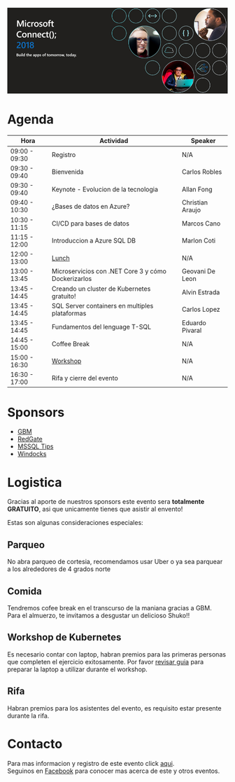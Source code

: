 ![Header](images/header.jpg)

# Agenda


Hora | Actividad | Speaker
--- | --- | --- 
09:00 - 09:30 | Registro | N/A
09:30 - 09:40 | Bienvenida | Carlos Robles
09:30 - 09:40 | Keynote - Evolucion de la tecnologia | Allan Fong
09:40 - 10:30 | ¿Bases de datos en Azure? | Christian Araujo
10:30 - 11:15 | CI/CD para bases de datos | Marcos Cano
11:15 - 12:00 | Introduccion a Azure SQL DB | Marlon Coti
12:00 - 13:00 | [Lunch](#Comida) | N/A
13:00 - 13:45 | Microservicios con .NET Core 3 y cómo Dockerizarlos | Geovani De Leon
13:45 - 14:45 | Creando un cluster de Kubernetes gratuito! | Alvin Estrada
13:45 - 14:45 | SQL Server containers en multiples plataformas | Carlos Lopez
13:45 - 14:45 | Fundamentos del lenguage T-SQL | Eduardo Pivaral
14:45 - 15:00 | Coffee Break | N/A
15:00 - 16:30 | [Workshop](#Workshop-de-Kubernetes) | N/A
16:30 - 17:00 | Rifa y cierre del evento | N/A

# Sponsors

* [GBM]()
* [RedGate]()
* [MSSQL Tips]()
* [Windocks]()

# Logistica

Gracias al aporte de nuestros sponsors este evento sera **totalmente GRATUITO**, asi que unicamente tienes que asistir al envento!

Estas son algunas consideraciones especiales:

## Parqueo
No abra parqueo de cortesia, recomendamos usar Uber o ya sea parquear a los alrededores de 4 grados norte

## Comida
Tendremos cofee break en el transcurso de la maniana gracias a GBM.  
Para el almuerzo, te invitamos a desgustar un delicioso Shuko!!

## Workshop de Kubernetes
Es necesario contar con laptop, habran premios para las primeras personas que completen el ejercicio exitosamente.
Por favor [revisar guia](Workshop.md) para preparar la laptop a utilizar durante el workshop.

## Rifa
Habran premios para los asistentes del evento, es requisito estar presente durante la rifa.


# Contacto
Para mas informacion y registro de este evento click [aqui](https://www.eventbrite.ca/e/modern-migration-tour-2019-guatemala-tickets-61944098466).  
Seguinos en [Facebook](https://www.facebook.com/groups/gtssug/) para conocer mas acerca de este y otros eventos.
